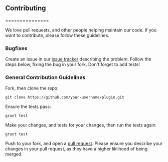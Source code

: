 ## Contributing
===============

We love pull requests, and other people helping maintain our code. If you want to contribute, please follow these guidelines.

### Bugfixes

Create an issue in our [issue tracker](https://github.com/mobify/plugin/issues) describing the problem. Follow the steps below, fixing the bug in your fork. Don't forget to add tests!

### General Contribution Guidelines

Fork, then clone the repo:

```
git clone https://github.com/your-username/plugin.git
```

Ensure the tests pass:

```
grunt test
```
	
Make your changes, and tests for your changes, then run the tests again:

```
grunt test
```

Push to your fork, and open a [pull request](https://github.com/mobify/plugin/compare). Please ensure you describe your changes in your pull request, as they have a higher liklihood of being merged. 


